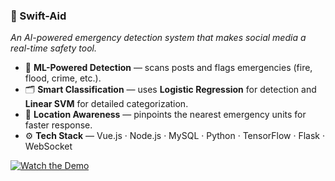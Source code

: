 ### 🚨 Swift-Aid

_An AI-powered emergency detection system that makes social media a real-time safety tool._

- 🧠 **ML-Powered Detection** — scans posts and flags emergencies (fire, flood, crime, etc.).
- 🗂️ **Smart Classification** — uses **Logistic Regression** for detection and **Linear SVM** for detailed categorization.
- 📍 **Location Awareness** — pinpoints the nearest emergency units for faster response.
- ⚙️ **Tech Stack** — Vue.js · Node.js · MySQL · Python · TensorFlow · Flask · WebSocket

[![Watch the Demo](https://img.youtube.com/vi/jbZ2mDE3YVw/hqdefault.jpg)](https://www.youtube.com/watch?v=jbZ2mDE3YVw)
